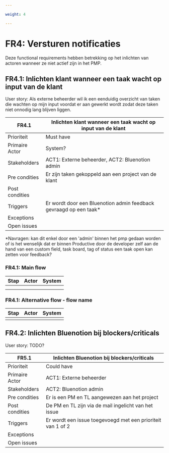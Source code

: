 ```yaml
---

weight: 4

---
```


# FR4: Versturen notificaties

Deze functional requirements hebben betrekking op het inlichten van actoren wanneer ze niet actief zijn in het PMP.

## FR4.1: Inlichten klant wanneer een taak wacht op input van de klant

User story: Als externe beheerder wil ik een eenduidig overzicht van taken die wachten op mijn input voordat er aan gewerkt wordt zodat deze taken niet onnodig lang blijven liggen.

| FR4.1 | Inlichten klant wanneer een taak wacht op input van de klant |
|---|---|
| Prioriteit | Must have  |
| Primaire Actor | System?  |
| Stakeholders | ACT1: Externe beheerder, ACT2: Bluenotion admin |
| Pre condities | Er zijn taken gekoppeld aan een project van de klant |
| Post condities |  |
| Triggers | Er wordt door een Bluenotion admin feedback gevraagd op een taak* |
| Exceptions |  |
| Open issues |  |

*Navragen: kan dit enkel door een 'admin' binnen het pmp gedaan worden of is het wenselijk dat er binnen Productive door de developer zelf aan de hand van een custom field, task board, tag of status een taak open kan zetten voor feedback?

### FR4.1: Main flow

|Stap | Actor | System |
|---|---|---|
|  |  |  |
|  |  |  |

### FR4.1: Alternative flow - flow name

|Stap | Actor | System |
|---|---|---|
|  |  |  |

## FR4.2: Inlichten Bluenotion bij blockers/criticals

User story: TODO?

| FR5.1 | Inlichten Bluenotion bij blockers/criticals |
|---|---|
| Prioriteit | Could have  |
| Primaire Actor | ACT1: Externe beheerder |
| Stakeholders | ACT2: Bluenotion admin |
| Pre condities | Er is een PM en TL aangewezen aan het project |
| Post condities | De PM en TL zijn via de mail ingelicht van het issue |
| Triggers | Er wordt een issue toegevoegd met een prioriteit van 1 of 2 |
| Exceptions |  |
| Open issues |  |
